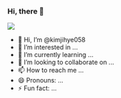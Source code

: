 ### Hi, there 👋
<img src="https://capsule-render.vercel.app/api?type=transparent&color=#ffd700&height=300&section=header&text=Hi!%20I'm%20JihyeKim&fontSize=30" />

- 👋 Hi, I’m @kimjihye058
- 👀 I’m interested in ...
- 🌱 I’m currently learning ...
- 💞️ I’m looking to collaborate on ...
- 📫 How to reach me ...
- 😄 Pronouns: ...
- ⚡ Fun fact: ...
